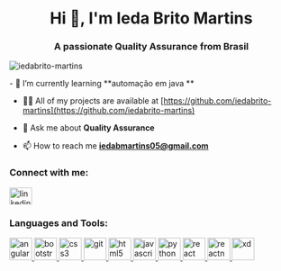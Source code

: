 <h1 align="center">Hi 👋, I'm Ieda Brito Martins</h1>
<h3 align="center">A passionate Quality Assurance from Brasil</h3>

<p align="left"> <img src="https://komarev.com/ghpvc/?username=iedabrito-martins" alt="iedabrito-martins" /> </p>
- 🌱 I’m currently learning **automação em java **

- 👨‍💻 All of my projects are available at [https://github.com/iedabrito-martins](https://github.com/iedabrito-martins)

- 💬 Ask me about **Quality Assurance**

- 📫 How to reach me **iedabmartins05@gmail.com**

<h3 align="left">Connect with me:</h3>
<p align="left">
<a href="https://linkedin.com/in/linkedin.com/in/ieda-brito-martins" target="blank"><img align="center" src="https://cdn.jsdelivr.net/npm/simple-icons@3.0.1/icons/linkedin.svg" alt="linkedin.com/in/ieda-brito-martins" height="30" width="40" /></a>
</p>

<h3 align="left">Languages and Tools:</h3>
<p align="left"> <a href="https://angular.io" target="_blank"> <img src="https://devicons.github.io/devicon/devicon.git/icons/angularjs/angularjs-original.svg" alt="angularjs" width="40" height="40"/> </a> <a href="https://getbootstrap.com" target="_blank"> <img src="https://devicons.github.io/devicon/devicon.git/icons/bootstrap/bootstrap-plain.svg" alt="bootstrap" width="40" height="40"/> </a> <a href="https://www.w3schools.com/css/" target="_blank"> <img src="https://devicons.github.io/devicon/devicon.git/icons/css3/css3-original-wordmark.svg" alt="css3" width="40" height="40"/> </a> <a href="https://git-scm.com/" target="_blank"> <img src="https://www.vectorlogo.zone/logos/git-scm/git-scm-icon.svg" alt="git" width="40" height="40"/> </a> <a href="https://www.w3.org/html/" target="_blank"> <img src="https://devicons.github.io/devicon/devicon.git/icons/html5/html5-original-wordmark.svg" alt="html5" width="40" height="40"/> </a> <a href="https://developer.mozilla.org/en-US/docs/Web/JavaScript" target="_blank"> <img src="https://devicons.github.io/devicon/devicon.git/icons/javascript/javascript-original.svg" alt="javascript" width="40" height="40"/> </a> <a href="https://www.python.org" target="_blank"> <img src="https://devicons.github.io/devicon/devicon.git/icons/python/python-original.svg" alt="python" width="40" height="40"/> </a> <a href="https://reactjs.org/" target="_blank"> <img src="https://devicons.github.io/devicon/devicon.git/icons/react/react-original-wordmark.svg" alt="react" width="40" height="40"/> </a> <a href="https://reactnative.dev/" target="_blank"> <img src="https://reactnative.dev/img/header_logo.svg" alt="reactnative" width="40" height="40"/> </a> <a href="https://www.adobe.com/products/xd.html" target="_blank"> <img src="https://cdn.worldvectorlogo.com/logos/adobe-xd.svg" alt="xd" width="40" height="40"/> </a> </p>
